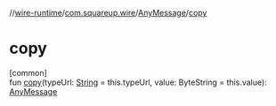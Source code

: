 //[wire-runtime](../../../index.md)/[com.squareup.wire](../index.md)/[AnyMessage](index.md)/[copy](copy.md)

# copy

[common]\
fun [copy](copy.md)(typeUrl: [String](https://kotlinlang.org/api/latest/jvm/stdlib/kotlin/-string/index.html) = this.typeUrl, value: ByteString = this.value): [AnyMessage](index.md)
